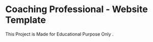 <h1>Coaching Professional - Website Template</h1>
<p>This Project is Made for Educational Purpose Only .</p>